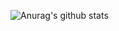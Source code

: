 ![Anurag's github stats](https://github-readme-stats.vercel.app/api?username=comet-z&show_icons=true&theme=synthwave)
